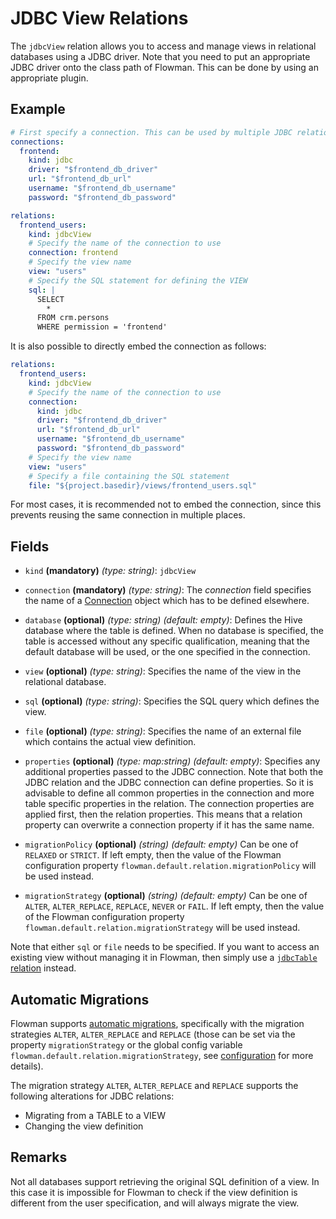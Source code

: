 # JDBC View Relations

The `jdbcView` relation allows you to access and manage views in relational databases using a JDBC driver. Note that
you need to put an appropriate JDBC driver onto the class path of Flowman. This can be done by using an appropriate
plugin.

## Example

```yaml
# First specify a connection. This can be used by multiple JDBC relations
connections:
  frontend:
    kind: jdbc
    driver: "$frontend_db_driver"
    url: "$frontend_db_url"
    username: "$frontend_db_username"
    password: "$frontend_db_password"

relations:
  frontend_users:
    kind: jdbcView
    # Specify the name of the connection to use
    connection: frontend
    # Specify the view name
    view: "users"
    # Specify the SQL statement for defining the VIEW
    sql: |
      SELECT
        * 
      FROM crm.persons
      WHERE permission = 'frontend'
```
It is also possible to directly embed the connection as follows:
```yaml
relations:
  frontend_users:
    kind: jdbcView
    # Specify the name of the connection to use
    connection:
      kind: jdbc
      driver: "$frontend_db_driver"
      url: "$frontend_db_url"
      username: "$frontend_db_username"
      password: "$frontend_db_password"
    # Specify the view name
    view: "users"
    # Specify a file containing the SQL statement
    file: "${project.basedir}/views/frontend_users.sql"
```
For most cases, it is recommended not to embed the connection, since this prevents reusing the same connection in
multiple places.


## Fields
* `kind` **(mandatory)** *(type: string)*: `jdbcView`

* `connection` **(mandatory)** *(type: string)*:
  The *connection* field specifies the name of a [Connection](../connection/index.md)
  object which has to be defined elsewhere.

* `database` **(optional)** *(type: string)* *(default: empty)*:
  Defines the Hive database where the table is defined. When no database is specified, the
  table is accessed without any specific qualification, meaning that the default database
  will be used, or the one specified in the connection.

* `view` **(optional)** *(type: string)*:
  Specifies the name of the view in the relational database.

* `sql` **(optional)** *(type: string)*:
  Specifies the SQL query which defines the view.

* `file` **(optional)** *(type: string)*:
  Specifies the name of an external file which contains the actual view definition.

* `properties` **(optional)** *(type: map:string)* *(default: empty)*:
  Specifies any additional properties passed to the JDBC connection.  Note that both the JDBC
  relation and the JDBC connection can define properties. So it is advisable to define all
  common properties in the connection and more table specific properties in the relation.
  The connection properties are applied first, then the relation properties. This means that
  a relation property can overwrite a connection property if it has the same name.

* `migrationPolicy` **(optional)** *(string)* *(default: empty)*
  Can be one of `RELAXED` or `STRICT`. If left empty, then the value of the Flowman configuration property
  `flowman.default.relation.migrationPolicy` will be used instead.

* `migrationStrategy` **(optional)** *(string)* *(default: empty)*
  Can be one of `ALTER`, `ALTER_REPLACE`, `REPLACE`, `NEVER` or `FAIL`. If left empty, then the value of the Flowman
  configuration property `flowman.default.relation.migrationStrategy` will be used instead.

Note that either `sql` or `file` needs to be specified. If you want to access an existing view without managing it in
Flowman, then simply use a [`jdbcTable` relation](jdbcTable.md) instead.


## Automatic Migrations
Flowman supports [automatic migrations](../../concepts/migrations.md), specifically with the migration strategies
`ALTER`, `ALTER_REPLACE` and `REPLACE` (those can be set via the property `migrationStrategy` or the global config variable
`flowman.default.relation.migrationStrategy`, see [configuration](../../setup/config.md) for more details).

The migration strategy `ALTER`, `ALTER_REPLACE` and `REPLACE` supports the following alterations for JDBC relations:
* Migrating from a TABLE to a VIEW
* Changing the view definition


## Remarks

Not all databases support retrieving the original SQL definition of a view. In this case it is impossible for Flowman
to check if the view definition is different from the user specification, and will always migrate the view.
